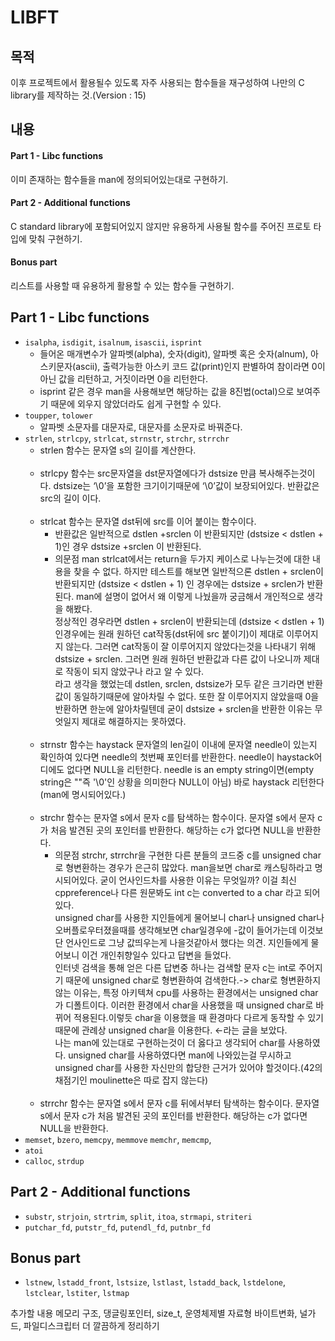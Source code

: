 # LIBFT

## 목적
이후 프로젝트에서 활용될수 있도록 자주 사용되는 함수들을 재구성하여 나만의 C library를 제작하는 것.(Version : 15)

## 내용
#### Part 1 - Libc functions
이미 존재하는 함수들을 man에 정의되어있는대로 구현하기.

#### Part 2 - Additional functions
C standard library에 포함되어있지 않지만 유용하게 사용될 함수를 주어진 프로토 타입에 맞춰 구현하기.

#### Bonus part
리스트를 사용할 때 유용하게 활용할 수 있는 함수들 구현하기.

## Part 1 - Libc functions

- `isalpha`, `isdigit`, `isalnum`, `isascii`, `isprint`
  - 들어온 매개변수가 알파벳(alpha), 숫자(digit), 알파벳 혹은 숫자(alnum), 아스키문자(ascii), 출력가능한 아스키 코드 값(print)인지 판별하여 참이라면 0이 아닌 값을 리턴하고, 거짓이라면 0을 리턴한다.
  - isprint 같은 경우 man을 사용해보면 해당하는 값을 8진법(octal)으로 보여주기 때문에 외우지 않았더라도 쉽게 구현할 수 있다.
- `toupper`, `tolower`
  - 알파벳 소문자를 대문자로, 대문자를 소문자로 바꿔준다.
- `strlen`, `strlcpy`, `strlcat`, `strnstr`, `strchr`, `strrchr`
  - strlen 함수는 문자열 s의 길이를 계산한다. <br> <br>
  - strlcpy 함수는 src문자열을 dst문자열에다가 dstsize 만큼 복사해주는것이다. dstsize는 ‘\0’을 포함한 크기이기때문에 ‘\0’값이 보장되어있다. 반환값은 src의 길이 이다.<br><br>
  - strlcat 함수는 문자열 dst뒤에 src를 이어 붙이는 함수이다. 
    - 반환값은 일반적으로 dstlen +srclen 이 반환되지만 (dstsize < dstlen + 1)인 경우 dstsize +srclen 이 반환된다.
     - 의문점 man strlcat에서는 return을 두가지 케이스로 나누는것에 대한 내용을 찾을 수 없다. 하지만 테스트를 해보면 일반적으론 dstlen + srclen이 반환되지만 (dstsize < dstlen + 1) 인 경우에는 dstsize + srclen가 반환된다. man에 설명이 없어서 왜 이렇게 나눴을까 궁금해서 개인적으로 생각을 해봤다.<br>정상적인 경우라면 dstlen + srclen이 반환되는데 (dstsize < dstlen + 1) 인경우에는 원래 원하던 cat작동(dst뒤에 src 붙이기)이 제대로 이루어지지 않는다. 그러면 cat작동이 잘 이루어지지 않았다는것을 나타내기 위해 dstsize + srclen. 그러면 원래 원하던 반환값과 다른 값이 나오니까 제대로 작동이 되지 않았구나 라고 알 수 있다. <br>라고 생각을 했었는데 dstlen, srclen, dstsize가 모두 같은 크기라면 반환값이 동일하기때문에 알아차릴 수 없다. 또한 잘 이루어지지 않았을때 0을 반환하면 한눈에 알아차릴텐데 굳이 dstsize + srclen을 반환한 이유는 무엇일지 제대로 해결하지는 못하였다.<br><br>
  - strnstr 함수는 haystack 문자열의 len길이 이내에 문자열 needle이 있는지 확인하여 있다면 needle의 첫번째 포인터를 반환한다. needle이 haystack어디에도 없다면 NULL을 리턴한다. needle is an empty string이면(empty string은 ""즉 '\0'인 상황을 의미한다 NULL이 아님) 바로 haystack 리턴한다 (man에 명시되어있다.) <br> <br>
  - strchr 함수는 문자열 s에서 문자 c를 탐색하는 함수이다. 문자열 s에서 문자 c가 처음 발견된 곳의 포인터를 반환한다. 해당하는 c가 없다면 NULL을 반환한다.
    - 의문점 strchr, strrchr을 구현한 다른 분들의 코드중 c를 unsigned char로 형변환하는 경우가 은근히 많았다. man을보면 char로 캐스팅하라고 명시되어있다. 굳이 언사인드차를 사용한 이유는 무엇일까? 이걸 최신 cppreference나 다른 원문봐도 int c는 converted to a char 라고 되어있다.<br> unsigned char를 사용한 지인들에게 물어보니 char나 unsigned char나 오버플로우터졌을때를 생각해보면 char일경우에 -값이 들어가는데 이것보단 언사인드로 그냥 값띄우는게 나을것같아서 했다는 의견. 지인들에게 물어보니 이건 개인취향일수 있다고 답변을 들었다.<br>인터넷 검색을 통해 얻은 다른 답변중 하나는 검색할 문자 c는 int로 주어지기 때문에 unsigned char로 형변환하여 검색한다.-> char로 형변환하지 않는 이유는, 특정 아키텍쳐 cpu를 사용하는 환경에서는 unsigned char가 디폴트이다. 이러한 환경에서 char을 사용했을 때 unsigned char로 바뀌어 적용된다.이렇듯 char을 이용했을 때 환경마다 다르게 동작할 수 있기 때문에 관례상 unsigned char을 이용한다. ←라는 글을 보았다.<br>나는 man에 있는대로 구현하는것이 더 옳다고 생각되어 char를 사용하였다. unsigned char를 사용하였다면 man에 나와있는걸 무시하고 unsigned char를 사용한 자신만의 합당한 근거가 있어야 할것이다.(42의 채점기인 moulinette은 따로 잡지 않는다)<br><br>
  - strrchr 함수는 문자열 s에서 문자 c를 뒤에서부터 탐색하는 함수이다. 문자열 s에서 문자 c가 처음 발견된 곳의 포인터를 반환한다. 해당하는 c가 없다면 NULL을 반환한다.
- `memset`, `bzero`, `memcpy`, `memmove` `memchr`, `memcmp`,
- `atoi`
- `calloc`, `strdup`

## Part 2 - Additional functions

- `substr`, `strjoin`, `strtrim`, `split`, `itoa`, `strmapi`, `striteri`
- `putchar_fd`, `putstr_fd`, `putendl_fd`, `putnbr_fd`

## Bonus part

- `lstnew`, `lstadd_front`, `lstsize`, `lstlast`, `lstadd_back`, `lstdelone`, `lstclear`, `lstiter`, `lstmap`

추가할 내용 메모리 구조, 댕글링포인터, size_t, 운영체제별 자료형 바이트변화, 널가드, 파일디스크립터
더 깔끔하게 정리하기
